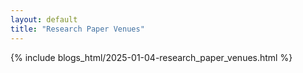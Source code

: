 ```yaml
---
layout: default
title: "Research Paper Venues"
---
```


{% include blogs_html/2025-01-04-research_paper_venues.html %}
